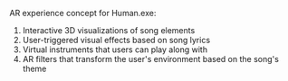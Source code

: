AR experience concept for Human.exe:
1. Interactive 3D visualizations of song elements
2. User-triggered visual effects based on song lyrics
3. Virtual instruments that users can play along with
4. AR filters that transform the user's environment based on the song's theme
